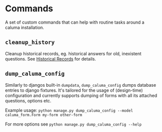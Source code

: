 # Commands

A set of custom commands that can help with routine tasks around a caluma installation.

## `cleanup_history`

Cleanup historical records, eg. historical answers for old, inexistent questions.
See [Historical Records](historical-records.md) for details.


## `dump_caluma_config`

Similarly to djangos built-in `dumpdata`, `dump_caluma_config` dumps database entries to django fixtures.
It's tailored for the usage of (design-time) configuration and currently supports dumping of forms with all its attached questions, options etc.

Example usage:
`python manage.py dump_caluma_config --model caluma_form.Form my-form other-form`

For more options see `python manage.py dump_caluma_config --help`
